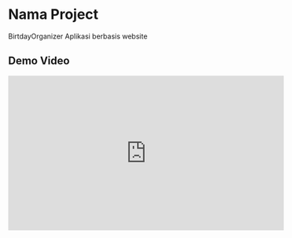 
# Nama Project
BirtdayOrganizer Aplikasi berbasis website

## Demo Video
<iframe width="560" height="315" src="https://www.youtube.com/embed/B6nx0AGRxWw?si=0yd5VQnWvyGIu8Gu" title="YouTube video player" frameborder="0" allow="accelerometer; autoplay; clipboard-write; encrypted-media; gyroscope; picture-in-picture; web-share" referrerpolicy="strict-origin-when-cross-origin" allowfullscreen></iframe>
